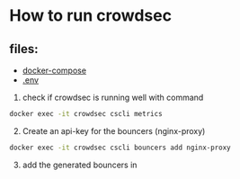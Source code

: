 # How to run crowdsec 

## files:
- [docker-compose](docker-compose.yml)
- [.env](config.nginx.env)

1) check if crowdsec is running well with command 
```bash
docker exec -it crowdsec cscli metrics
```
2) Create an api-key for the bouncers (nginx-proxy)
```bash
docker exec -it crowdsec cscli bouncers add nginx-proxy
```
3) add the generated bouncers in 